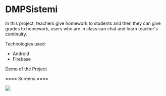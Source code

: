 # DMPSistemi

In this project, teachers give homework to students and then they can give grades to homework, users who are in class can chat and learn teacher's continuity.

Technologies used: 
- Android
- Firebase 


[Demo of the Project](https://youtu.be/tW4pY0y3sj8)


====  Screens  ====

<img src = https://github.com/onursezer/digitalSignage/blob/master/images/Selection_119.png >
